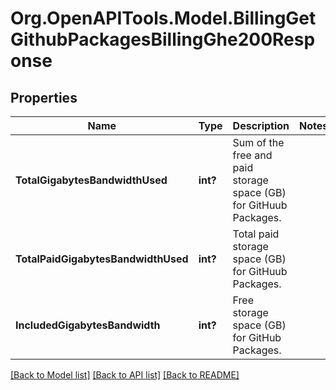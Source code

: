 # Org.OpenAPITools.Model.BillingGetGithubPackagesBillingGhe200Response

## Properties

Name | Type | Description | Notes
------------ | ------------- | ------------- | -------------
**TotalGigabytesBandwidthUsed** | **int?** | Sum of the free and paid storage space (GB) for GitHuub Packages. | 
**TotalPaidGigabytesBandwidthUsed** | **int?** | Total paid storage space (GB) for GitHuub Packages. | 
**IncludedGigabytesBandwidth** | **int?** | Free storage space (GB) for GitHub Packages. | 

[[Back to Model list]](../README.md#documentation-for-models) [[Back to API list]](../README.md#documentation-for-api-endpoints) [[Back to README]](../README.md)

